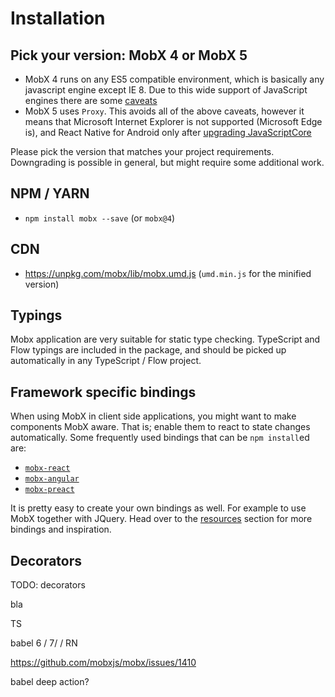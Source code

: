 # Installation

## Pick your version: MobX 4 or MobX 5

* MobX 4 runs on any ES5 compatible environment, which is basically any javascript engine except IE 8. Due to this wide support of JavaScript engines there are some [caveats](caveats.md)
* MobX 5 uses `Proxy`. This avoids all of the above caveats, however it means that Microsoft Internet Explorer is not supported (Microsoft Edge is), and React Native for Android only after [upgrading JavaScriptCore](https://github.com/SoftwareMansion/jsc-android-buildscripts)

Please pick the version that matches your project requirements. Downgrading is possible in general, but might require some additional work.

## NPM / YARN

* `npm install mobx --save` (or `mobx@4`)

## CDN

* https://unpkg.com/mobx/lib/mobx.umd.js (`umd.min.js` for the minified version)

## Typings

Mobx application are very suitable for static type checking.
TypeScript and Flow typings are included in the package, and should be picked up automatically in any TypeScript / Flow project.

## Framework specific bindings

When using MobX in client side applications, you might want to make components MobX aware.
That is; enable them to react to state changes automatically.
Some frequently used bindings that can be `npm install`ed are:

* [`mobx-react`](https://github.com/mobxjs/mobx-react)
* [`mobx-angular`](https://github.com/mobxjs/mobx-angular)
* [`mobx-preact`](https://github.com/mobxjs/mobx-preact)

It is pretty easy to create your own bindings as well. For example to use MobX together with JQuery.
Head over to the [resources](resources.md) section for more bindings and inspiration.

## Decorators

TODO: decorators

bla

TS

babel 6 / 7/ / RN

https://github.com/mobxjs/mobx/issues/1410

babel deep action?
